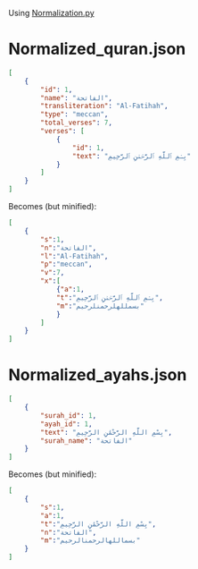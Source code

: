 Using [Normalization.py](Normalization.py)

# Normalized_quran.json
```json
[
    {
        "id": 1,
        "name": "الفاتحة",
        "transliteration": "Al-Fatihah",
        "type": "meccan",
        "total_verses": 7,
        "verses": [
            {
                "id": 1,
                "text": "بِسۡمِ ٱللَّهِ ٱلرَّحۡمَٰنِ ٱلرَّحِيمِ"
            }
        ]
    }
]
```
Becomes (but minified):
```json
[
    {
        "s":1,
        "n":"الفاتحة",
        "l":"Al-Fatihah",
        "p":"meccan",
        "v":7,
        "x":[
            {"a":1,
            "t":"بِسۡمِ ٱللَّهِ ٱلرَّحۡمَٰنِ ٱلرَّحِيمِ",
            "m":"بسمللهلرحمنلرحيم"
            }
        ]
    }
]
```

# Normalized_ayahs.json
```json
[
    {
        "surah_id": 1,
        "ayah_id": 1,
        "text": "بِسْمِ اللَّهِ الرَّحْمَٰنِ الرَّحِيمِ",
        "surah_name": "الفاتحة"
    }
]
```
Becomes (but minified):
```json
[
    {
        "s":1,
        "a":1,
        "t":"بِسْمِ اللَّهِ الرَّحْمَٰنِ الرَّحِيمِ",
        "n":"الفاتحة",
        "m":"بسماللهالرحمنالرحيم"
    }
]
```
